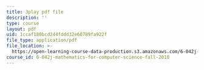 ```yaml
---
title: 3play pdf file
description: ''
type: course
layout: pdf
uid: 1ccaf180bcd244fddd32e60789fa922f
file_type: application/pdf
file_location: >-
  https://open-learning-course-data-production.s3.amazonaws.com/6-042j-mathematics-for-computer-science-fall-2010/1ccaf180bcd244fddd32e60789fa922f_h9wxtqoa1jY.pdf
course_id: 6-042j-mathematics-for-computer-science-fall-2010
---
```

